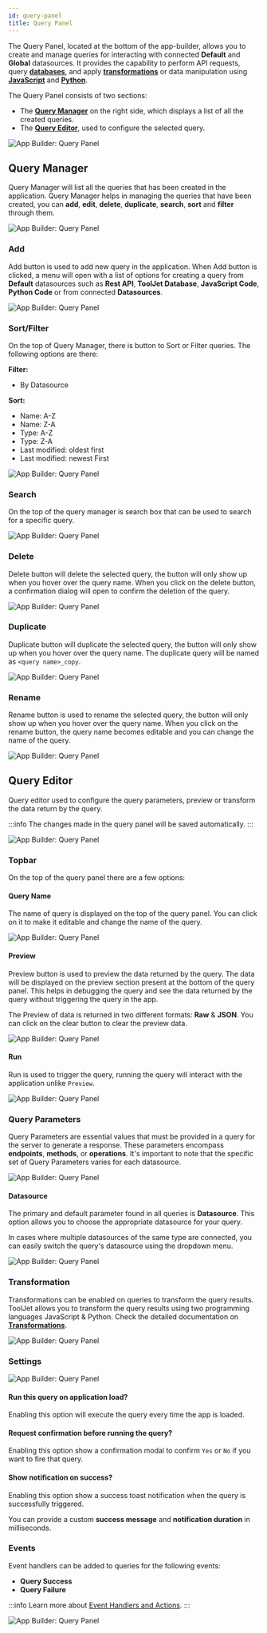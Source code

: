 ```yaml
---
id: query-panel
title: Query Panel
---
```


The Query Panel, located at the bottom of the app-builder, allows you to create and manage queries for interacting with connected **Default** and **Global** datasources. It provides the capability to perform API requests, query **[databases](/docs/data-sources/overview)**, and apply **[transformations](/docs/tutorial/transformations)** or data manipulation using **[JavaScript](/docs/data-sources/run-js)** and **[Python](/docs/data-sources/run-py)**.

The Query Panel consists of two sections:
- The **[Query Manager](#query-manager)** on the right side, which displays a list of all the created queries.
- The **[Query Editor](#query-editor)**, used to configure the selected query.

<div style={{textAlign: 'center'}}>

<img className="screenshot-full" src="/img/v2-beta/app-builder/querypanel/newui2/querypanel.png" alt="App Builder: Query Panel"/>

</div>

## Query Manager

Query Manager will list all the queries that has been created in the application. Query Manager helps in managing the queries that have been created, you can **add**, **edit**, **delete**, **duplicate**, **search**, **sort** and **filter** through them.

<div style={{textAlign: 'center'}}>

<img className="screenshot-full" src="/img/v2-beta/app-builder/querypanel/newui2/querymanager.png" alt="App Builder: Query Panel"/>

</div>

### Add

Add button is used to add new query in the application. When Add button is clicked, a menu will open with a list of options for creating a query from **Default** datasources such as **Rest API**, **ToolJet Database**, **JavaScript Code**, **Python Code** or from connected **Datasources**.

<div style={{textAlign: 'center'}}>

<img className="screenshot-full" src="/img/v2-beta/app-builder/querypanel/newui2/addquery.gif" alt="App Builder: Query Panel"/>

</div>

### Sort/Filter

On the top of Query Manager, there is button to Sort or Filter queries. The following options are there:

**Filter:**
- By Datasource

**Sort:**
- Name: A-Z
- Name: Z-A
- Type: A-Z
- Type: Z-A
- Last modified: oldest first
- Last modified: newest First

<div style={{textAlign: 'center'}}>

<img className="screenshot-full" src="/img/v2-beta/app-builder/querypanel/newui2/sortfilter.gif" alt="App Builder: Query Panel"/>

</div>

### Search 

On the top of the query manager is search box that can be used to search for a specific query.

<div style={{textAlign: 'center'}}>

<img className="screenshot-full" src="/img/v2-beta/app-builder/querypanel/newui2/search.gif" alt="App Builder: Query Panel"/>

</div>

### Delete

Delete button will delete the selected query, the button will only show up when you hover over the query name. When you click on the delete button, a confirmation dialog will open to confirm the deletion of the query.

<div style={{textAlign: 'center'}}>

<img className="screenshot-full" src="/img/v2-beta/app-builder/querypanel/newui2/delete.png" alt="App Builder: Query Panel"/>

</div>

### Duplicate

Duplicate button will duplicate the selected query, the button will only show up when you hover over the query name. The duplicate query will be named as `<query name>_copy`.

<div style={{textAlign: 'center'}}>

<img className="screenshot-full" src="/img/v2-beta/app-builder/querypanel/newui2/duplicate.png" alt="App Builder: Query Panel"/>

</div>

### Rename

Rename button is used to rename the selected query, the button will only show up when you hover over the query name. When you click on the rename button, the query name becomes editable and you can change the name of the query.

<div style={{textAlign: 'center'}}>

<img className="screenshot-full" src="/img/v2-beta/app-builder/querypanel/newui2/rename.png" alt="App Builder: Query Panel"/>

</div>

## Query Editor

Query editor used to configure the query parameters, preview or transform the data return by the query.

:::info
The changes made in the query panel will be saved automatically.
:::

<div style={{textAlign: 'center'}}>

<img className="screenshot-full" src="/img/v2-beta/app-builder/querypanel/newui2/editor.png" alt="App Builder: Query Panel"/>

</div>

### Topbar

On the top of the query panel there are a few options:

#### Query Name

The name of query is displayed on the top of the query panel. You can click on it to make it editable and change the name of the query.

<div style={{textAlign: 'center'}}>

<img className="screenshot-full" src="/img/v2-beta/app-builder/querypanel/newui2/renameeditor.gif" alt="App Builder: Query Panel"/>

</div>

#### Preview

Preview button is used to preview the data returned by the query. The data will be displayed on the preview section present at the bottom of the query panel. This helps in debugging the query and see the data returned by the query without triggering the query in the app.

The Preview of data is returned in two different formats: **Raw** & **JSON**. You can click on the clear button to clear the preview data.

<div style={{textAlign: 'center'}}>

<img className="screenshot-full" src="/img/v2-beta/app-builder/querypanel/newui2/preview.gif" alt="App Builder: Query Panel"/>

</div>

#### Run

Run is used to trigger the query, running the query will interact with the application unlike `Preview`.

<div style={{textAlign: 'center'}}>

<img className="screenshot-full" src="/img/v2-beta/app-builder/querypanel/newui2/run.gif" alt="App Builder: Query Panel"/>

</div>

### Query Parameters

Query Parameters are essential values that must be provided in a query for the server to generate a response. These parameters encompass **endpoints**, **methods**, or **operations**. It's important to note that the specific set of Query Parameters varies for each datasource.

<div style={{textAlign: 'center'}}>

<img className="screenshot-full" src="/img/v2-beta/app-builder/querypanel/newui2/params.png" alt="App Builder: Query Panel"/>

</div>

#### Datasource

The primary and default parameter found in all queries is **Datasource**. This option allows you to choose the appropriate datasource for your query.

In cases where multiple datasources of the same type are connected, you can easily switch the query's datasource using the dropdown menu.

<div style={{textAlign: 'center'}}>

<img className="screenshot-full" src="/img/v2-beta/app-builder/querypanel/newui2/switch.png" alt="App Builder: Query Panel"/>

</div>

### Transformation

Transformations can be enabled on queries to transform the query results. ToolJet allows you to transform the query results using two programming languages JavaScript & Python. Check the detailed documentation on **[Transformations](/docs/tutorial/transformations)**.

<div style={{textAlign: 'center'}}>

<img className="screenshot-full" src="/img/v2-beta/app-builder/querypanel/newui2/transform.gif" alt="App Builder: Query Panel"/>

</div>

### Settings

<div style={{textAlign: 'center'}}>

<img className="screenshot-full" src="/img/v2-beta/app-builder/querypanel/newui2/settings.png" alt="App Builder: Query Panel"/>

</div>

#### Run this query on application load?

Enabling this option will execute the query every time the app is loaded.

#### Request confirmation before running the query?

Enabling this option show a confirmation modal to confirm `Yes` or `No` if you want to fire that query.

#### Show notification on success?

Enabling this option show a success toast notification when the query is successfully triggered.

You can provide a custom **success message** and **notification duration** in milliseconds.

### Events

Event handlers can be added to queries for the following events:

- **Query Success**
- **Query Failure**

:::info
Learn more about [Event Handlers and Actions](/docs/widgets/overview#component-event-handlers).
:::

<div style={{textAlign: 'center'}}>

<img className="screenshot-full" src="/img/v2-beta/app-builder/querypanel/newui2/events.png" alt="App Builder: Query Panel"/>

</div>